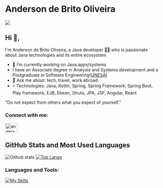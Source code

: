 # Anderson de Brito Oliveira

![](http://estruyf-github.azurewebsites.net/api/VisitorHit?user=andersondebrito&repo=andersondebrito&countColorcountColor)

## Hi 👋, 
I'm Anderson de Brito Oliveira, a Java developer 👨‍💻 who is passionate about Java technologies and its entire ecosystem. 

- 🔭 I’m currently working on Java apps/systems
- I have an Associate degree in Analysis and Systems development and a Postgraduate in Software Engineering([UNESA](https://portal.estacio.br/))
- 💬 Ask me about: tech, travel, work abroad.
- ⚡ Technologies: Java, Kotlin, Spring, Spring Framework, Spring Boot, Play framework, EJB, Ebean, Struts, JPA, JSF, Angular, React

"Do not expect from others what you expect of yourself." 

### Connect with me:
<p align="left">
	<a href="https://linkedin.com/in/anderson-brito-oliveira" target="blank"><img align="center" src="https://raw.githubusercontent.com/rahuldkjain/github-profile-readme-generator/master/src/images/icons/Social/linked-in-alt.svg" alt="anderson-brito-oliveira" height="30" width="40" /></a>
</p>

## GitHub Stats and Most Used Languages

![Github stats](https://github-readme-stats.vercel.app/api?username=andersondebrito&hide=issues&theme=gruvbox&show_icons=true&hide_border=false&count_private=true&include_all_commits=true&line_height=24.5)
[![Top Langs](https://github-readme-stats.vercel.app/api/top-langs/?username=andersondebrito&layout=compact&theme=gruvbox&langs_count=10)](https://github.com/andersondebrito/github-readme-stats)

### Languages and Tools:
[![My Skills](https://skillicons.dev/icons?i=html,css,bootstrap,javascript,ts,nodejs,react,angular,jquery,java,spring,mysql,postgres,sqlite,mongodb,docker,git,github,gitlab,heroku,netlify,jenkins,postman,linux,vscode,eclipse,aws,gcp)](https://skillicons.dev)

